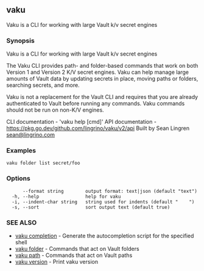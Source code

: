 ## vaku

Vaku is a CLI for working with large Vault k/v secret engines

### Synopsis

Vaku is a CLI for working with large Vault k/v secret engines

The Vaku CLI provides path- and folder-based commands that work on
both Version 1 and Version 2 K/V secret engines. Vaku can help manage
large amounts of Vault data by updating secrets in place, moving
paths or folders, searching secrets, and more.

Vaku is not a replacement for the Vault CLI and requires that you are
already authenticated to Vault before running any commands. Vaku
commands should not be run on non-K/V engines.

CLI documentation - 'vaku help [cmd]'
API documentation - https://pkg.go.dev/github.com/lingrino/vaku/v2/api
Built by Sean Lingren <sean@lingrino.com>

### Examples

```
vaku folder list secret/foo
```

### Options

```
      --format string        output format: text|json (default "text")
  -h, --help                 help for vaku
  -i, --indent-char string   string used for indents (default "    ")
  -s, --sort                 sort output text (default true)
```

### SEE ALSO

* [vaku completion](vaku_completion.md)	 - Generate the autocompletion script for the specified shell
* [vaku folder](vaku_folder.md)	 - Commands that act on Vault folders
* [vaku path](vaku_path.md)	 - Commands that act on Vault paths
* [vaku version](vaku_version.md)	 - Print vaku version

